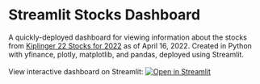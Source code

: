 # Streamlit Stocks Dashboard
A quickly-deployed dashboard for viewing information about the stocks from [Kiplinger 22 Stocks for 2022](https://www.kiplinger.com/investing/stocks/stocks-to-buy/603893/22-best-stocks-to-buy-for-2022) as of April 16, 2022. Created in Python with yfinance, plotly, matplotlib, and pandas, deployed using Streamlit.<br /><br />
View interactive dashboard on Streamlit: [![Open in Streamlit](https://static.streamlit.io/badges/streamlit_badge_black_white.svg)](https://katieravenwood-kip-stocks-app-stocks-vxrx9l.streamlitapp.com/)
